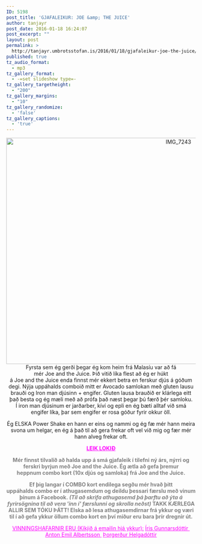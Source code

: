 ```yaml
---
ID: 5198
post_title: 'GJAFALEIKUR: JOE &amp; THE JUICE'
author: tanjayr
post_date: 2016-01-18 16:24:07
post_excerpt: ""
layout: post
permalink: >
  http://tanjayr.umbrotsstofan.is/2016/01/18/gjafaleikur-joe-the-juice/
published: true
tz_audio_format:
  - mp3
tz_gallery_format:
  - -=set slideshow type=-
tz_gallery_targetheight:
  - "200"
tz_gallery_margins:
  - "10"
tz_gallery_randomize:
  - 'false'
tz_gallery_captions:
  - 'true'
---
```

<p style="text-align: center;"><img class="aligncenter size-large wp-image-5199" src="http://www.tanjayr.com/wp-content/uploads/2016/01/IMG_7243-1024x683.jpg" alt="IMG_7243" width="900" height="600" />Fyrsta sem ég gerði þegar ég kom heim frá Malasíu var að fá mér <span class="nwe">Joe</span> <span class="nwe">and</span> <span class="nwe">the</span> <span class="nwe">Juice</span>. Þið vitið líka flest að ég er húkt á <span class="nwe">Joe</span> <span class="nwe">and</span> <span class="nwe">the</span> <span class="nwe">Juice</span> enda finnst mér ekkert betra en ferskur djús á góðum degi. Nýja uppáhalds <span class="nwe">comboið</span> mitt er <span class="nwe">Avocado</span> samlokan með <span class="nwe">gluten</span> lausu brauði og <span class="nwe">Iron</span> man djúsinn + engifer. <span class="nwe">Gluten</span> lausa brauðið er klárlega eitt það besta og ég mæli með að prófa það næst þegar þú færð þér samloku. Í <span class="nwe">iron</span> man djúsinum er jarðarber, kíví og epli en ég bæti alltaf við smá engifer líka, þar sem engifer er rosa góður fyrir okkur öll.</p>
<p style="text-align: center;">Ég ELSKA <span class="nwe">Power</span> <span class="nwe">Shake</span> en hann er eins og nammi og ég fæ mér hann meira svona um helgar, en ég á það til að gera frekar oft vel við mig og fær mér hann alveg frekar oft.</p>
<p style="text-align: center;"><span style="text-decoration: underline; color: #ff00ff;"><strong>LEIK LOKIÐ</strong></span></p>
<p style="text-align: center;"><span style="color: #808080;"><strong>Mér finnst tilvalið að halda upp á smá gjafaleik í tilefni ný árs, nýrri og ferskri byrjun með <span class="nwe">Joe</span> <span class="nwe">and</span> <span class="nwe">the</span> <span class="nwe">Juice</span>. Ég ætla að gefa þremur heppnum <span class="nwe">combo</span> kort (<span class="nwe">10x</span> djús og samloka) frá <span class="nwe">Joe</span> <span class="nwe">and</span> <span class="nwe">the</span> <span class="nwe">Juice</span>.</strong></span></p>
<p style="text-align: center;"><span style="color: #808080;"><strong>Ef þig langar í <span class="nwe">COMBO</span> kort endilega segðu mér hvað þitt uppáhalds <span class="nwe">combo</span> er í athugasemdum og deildu þessari færslu með vinum þínum á <span class="nwe">Facebook</span>. <em>(Til að skrifa athugasemd þá þarftu að ýta á fyrirsögnina til að vera 'inn í' færslunni og skrolla neðst)</em></strong></span><span style="color: #808080;"><b>
TAKK KÆRLEGA ALLIR SEM TÓKU ÞÁTT! Elska að lesa athugasemdirnar frá ykkur og væri til í að gefa ykkur öllum combo kort en því miður eru bara þrír dregnir út.</b></span></p>
<p style="text-align: center;"><span style="text-decoration: underline;"><span style="color: #ff00ff; text-decoration: underline;">VINNINGSHAFARNIR ERU (Kíkjið á emailin hjá ykkur):</span></span>
<span style="text-decoration: underline;"><span style="color: #ff00ff; text-decoration: underline;">Íris Gunnarsdóttir </span></span>
<span style="text-decoration: underline;"><span style="color: #ff00ff; text-decoration: underline;">Anton Emil Albertsson </span></span>
<span style="text-decoration: underline;"><span style="color: #ff00ff; text-decoration: underline;">Þorgerður Helgadóttir</span></span></p>